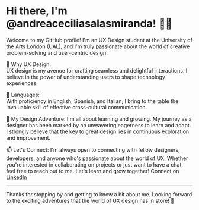 # Hi there, I'm @andreaceciliasalasmiranda! 👋🌼
Welcome to my GitHub profile! I'm an UX Design student at the University of the Arts London (UAL), and I'm truly passionate about the world of creative problem-solving and user-centric design.

🎨 Why UX Design: \
UX design is my avenue for crafting seamless and delightful interactions. I believe in the power of understanding users to shape technology experiences.

🌟 Languages: \
With proficiency in English, Spanish, and Italian, I bring to the table the invaluable skill of effective cross-cultural communication.

🚀 My Design Adventure:
I'm all about learning and growing. My journey as a designer has been marked by an unwavering eagerness to learn and adapt. I strongly believe that the key to great design lies in continuous exploration and improvement.

📫 Let's Connect:
I'm always open to connecting with fellow designers, developers, and anyone who's passionate about the world of UX. Whether you're interested in collaborating on projects or just want to have a chat, feel free to reach out to me. Let's learn and grow together!
Connect on [LinkedIn](https://www.linkedin.com/in/andrea-cecilia-salas-miranda)

-----

Thanks for stopping by and getting to know a bit about me. Looking forward to the exciting adventures that the world of UX design has in store! 🚀
